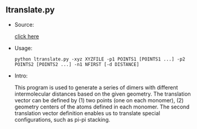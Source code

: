 ## ltranslate.py

* Source:

  [click here](https://github.com/leucinw/ComputTools/tree/master/src/ltranslate.py)

* Usage:

  ```shell
  python ltranslate.py -xyz XYZFILE -p1 POINTS1 [POINTS1 ...] -p2 POINTS2 [POINTS2 ...] -n1 NFIRST [-d DISTANCE]
  ```

* Intro:

  This program is used to generate a series of dimers with different intermolecular distances based on the given geometry. The translation vector can be defined by (1) two points (one on each monomer), (2) geometry centers of the atoms defined in each monomer. The second translation vector definition enables us to translate special configurations, such as pi-pi stacking. 

